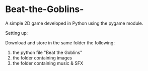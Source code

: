 # Beat-the-Goblins-
A simple 2D game developed in Python using the pygame module.

Setting up:

Download and store in the same folder the following: 
1) the python file "Beat the Goblins"
2) the folder containing images
3) the folder containing music & SFX
